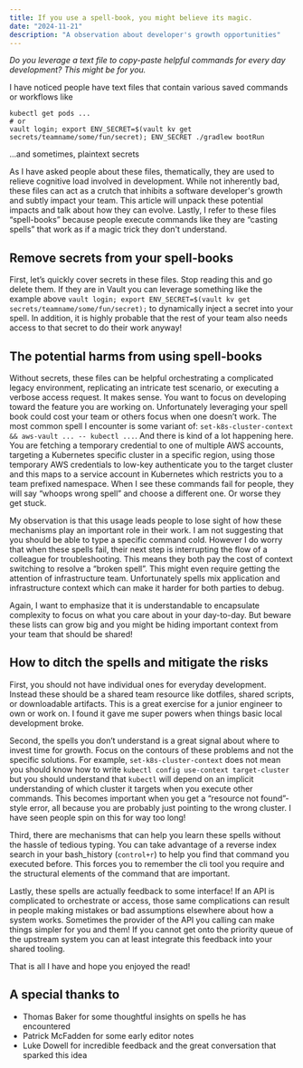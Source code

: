 ```yaml
---
title: If you use a spell-book, you might believe its magic.
date: "2024-11-21"
description: "A observation about developer's growth opportunities"
---
```


*Do you leverage a text file to copy-paste helpful commands for every day development? This might be for you.*

I have noticed people have text files that contain various saved commands or workflows like

```
kubectl get pods ...
# or
vault login; export ENV_SECRET=$(vault kv get secrets/teamname/some/fun/secret); ENV_SECRET ./gradlew bootRun
```
...and sometimes, plaintext secrets

As I have asked people about these files, thematically, they are used to relieve cognitive load involved in development. While not inherently bad, these files can act as a crutch that inhibits a software developer's growth and subtly impact your team. This article will unpack these potential impacts and talk about how they can evolve. Lastly, I refer to these files “spell-books” because people execute commands like they are “casting spells” that work as if a magic trick they don't understand.

## Remove secrets from your spell-books

First, let’s quickly cover secrets in these files. Stop reading this and go delete them. If they are in Vault you can leverage something like the example above `vault login; export ENV_SECRET=$(vault kv get secrets/teamname/some/fun/secret);` to dynamically inject a secret into your spell. In addition, it is highly probable that the rest of your team also needs access to that secret to do their work anyway!

## The potential harms from using spell-books 

Without secrets, these files can be helpful orchestrating a complicated legacy environment, replicating an intricate test scenario, or executing a verbose access request. It makes sense. You want to focus on developing toward the feature you are working on. Unfortunately leveraging your spell book could cost your team or others focus when one doesn’t work. The most common spell I encounter is some variant of: `set-k8s-cluster-context && aws-vault ... -- kubectl ...`. And there is kind of a lot happening here. You are fetching a temporary credential to one of multiple AWS accounts, targeting a Kubernetes specific cluster in a specific region, using those temporary AWS credentials to low-key authenticate you to the target cluster and this maps to a service account in Kubernetes which restricts you to a team prefixed namespace. When I see these commands fail for people, they will say “whoops wrong spell” and choose a different one. Or worse they get stuck.

My observation is that this usage leads people to lose sight of how these mechanisms play an important role in their work. I am not suggesting that you should be able to type a specific command cold. However I do worry that when these spells fail, their next step is interrupting the flow of a colleague for troubleshooting. This means they both pay the cost of context switching to resolve a “broken spell”. This might even require getting the attention of infrastructure team. Unfortunately spells mix application and infrastructure context which can make it harder for both parties to debug. 

Again, I want to emphasize that it is understandable to encapsulate complexity to focus on what you care about in your day-to-day. But beware these lists can grow big and you might be hiding important context from your team that should be shared!

## How to ditch the spells and mitigate the risks 

First, you should not have individual ones for everyday development. Instead these should be a shared team resource like dotfiles, shared scripts, or downloadable artifacts. This is a great exercise for a junior engineer to own or work on. I found it gave me super powers when things basic local development broke.

Second, the spells you don’t understand is a great signal about where to invest time for growth. Focus on the contours of these problems and not the specific solutions. For example, `set-k8s-cluster-context` does not mean you should know how to write `kubectl config use-context target-cluster` but you should understand that `kubectl` will depend on an implicit understanding of which cluster it targets when you execute other commands. This becomes important when you get a “resource not found”-style error, all because you are probably just pointing to the wrong cluster. I have seen people spin on this for way too long!

Third, there are mechanisms that can help you learn these spells without the hassle of tedious typing. You can take advantage of a reverse index search in your bash_history (`control+r`) to help you find that command you executed before. This forces you to remember the cli tool you require and the structural elements of the command that are important.

Lastly, these spells are actually feedback to some interface! If an API is complicated to orchestrate or access, those same complications can result in people making mistakes or bad assumptions elsewhere about how a system works. Sometimes the provider of the API you calling can make things simpler for you and them! If you cannot get onto the priority queue of the upstream system you can at least integrate this feedback into your shared tooling. 

That is all I have and hope you enjoyed the read!



## A special thanks to
* Thomas Baker for some thoughtful insights on spells he has encountered
* Patrick McFadden for some early editor notes
* Luke Dowell for incredible feedback and the great conversation that sparked this idea